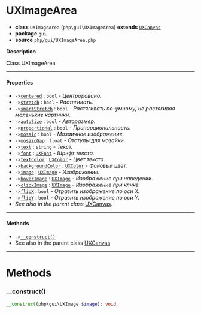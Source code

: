 # UXImageArea

- **class** `UXImageArea` (`php\gui\UXImageArea`) **extends** [`UXCanvas`](https://github.com/jphp-group/jphp-gui-ext/blob/master/jphp-gui-ext/api-docs/classes/php/gui/UXCanvas.md)
- **package** `gui`
- **source** `php/gui/UXImageArea.php`

**Description**

Class UXImageArea

---

#### Properties

- `->`[`centered`](#prop-centered) : `bool` - _Центроровано._
- `->`[`stretch`](#prop-stretch) : `bool` - _Растягивать._
- `->`[`smartStretch`](#prop-smartstretch) : `bool` - _Растягивать по-умному, не растягивая маленькие картинки._
- `->`[`autoSize`](#prop-autosize) : `bool` - _Авторазмер._
- `->`[`proportional`](#prop-proportional) : `bool` - _Пропорциональность._
- `->`[`mosaic`](#prop-mosaic) : `bool` - _Мозаичное изображение._
- `->`[`mosaicGap`](#prop-mosaicgap) : `float` - _Отступы для мозайки._
- `->`[`text`](#prop-text) : `string` - _Текст._
- `->`[`font`](#prop-font) : [`UXFont`](https://github.com/jphp-group/jphp-gui-ext/blob/master/jphp-gui-ext/api-docs/classes/php/gui/text/UXFont.md) - _Шрифт текста._
- `->`[`textColor`](#prop-textcolor) : [`UXColor`](https://github.com/jphp-group/jphp-gui-ext/blob/master/jphp-gui-ext/api-docs/classes/php/gui/paint/UXColor.md) - _Цвет текста._
- `->`[`backgroundColor`](#prop-backgroundcolor) : [`UXColor`](https://github.com/jphp-group/jphp-gui-ext/blob/master/jphp-gui-ext/api-docs/classes/php/gui/paint/UXColor.md) - _Фоновый цвет._
- `->`[`image`](#prop-image) : [`UXImage`](https://github.com/jphp-group/jphp-gui-ext/blob/master/jphp-gui-ext/api-docs/classes/php/gui/UXImage.md) - _Изображение._
- `->`[`hoverImage`](#prop-hoverimage) : [`UXImage`](https://github.com/jphp-group/jphp-gui-ext/blob/master/jphp-gui-ext/api-docs/classes/php/gui/UXImage.md) - _Изображение при наведении._
- `->`[`clickImage`](#prop-clickimage) : [`UXImage`](https://github.com/jphp-group/jphp-gui-ext/blob/master/jphp-gui-ext/api-docs/classes/php/gui/UXImage.md) - _Изображение при клике._
- `->`[`flipX`](#prop-flipx) : `bool` - _Отразить изображение по оси X._
- `->`[`flipY`](#prop-flipy) : `bool` - _Отразить изображение по оси Y._
- *See also in the parent class* [UXCanvas](https://github.com/jphp-group/jphp-gui-ext/blob/master/jphp-gui-ext/api-docs/classes/php/gui/UXCanvas.md).

---

#### Methods

- `->`[`__construct()`](#method-__construct)
- See also in the parent class [UXCanvas](https://github.com/jphp-group/jphp-gui-ext/blob/master/jphp-gui-ext/api-docs/classes/php/gui/UXCanvas.md)

---
# Methods

<a name="method-__construct"></a>

### __construct()
```php
__construct(php\gui\UXImage $image): void
```